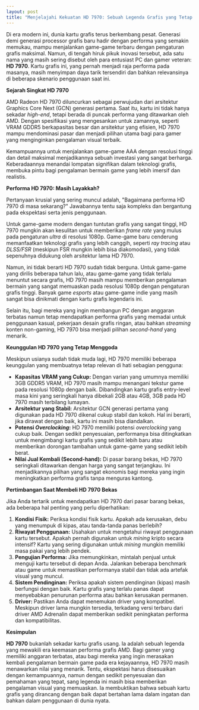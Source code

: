 ```yaml
---
layout: post
title: "Menjelajahi Kekuatan HD 7970: Sebuah Legenda Grafis yang Tetap Relevan"
---
```


Di era modern ini, dunia kartu grafis terus berkembang pesat. Generasi demi generasi processor grafis baru hadir dengan performa yang semakin memukau, mampu menjalankan game-game terbaru dengan pengaturan grafis maksimal. Namun, di tengah hiruk pikuk inovasi tersebut, ada satu nama yang masih sering disebut oleh para entusiast PC dan gamer veteran: **HD 7970**. Kartu grafis ini, yang pernah menjadi raja performa pada masanya, masih menyimpan daya tarik tersendiri dan bahkan relevansinya di beberapa skenario penggunaan saat ini.

**Sejarah Singkat HD 7970**

AMD Radeon HD 7970 diluncurkan sebagai perwujudan dari arsitektur Graphics Core Next (GCN) generasi pertama. Saat itu, kartu ini tidak hanya sekadar *high-end*, tetapi berada di puncak performa yang ditawarkan oleh AMD. Dengan spesifikasi yang mengesankan untuk zamannya, seperti VRAM GDDR5 berkapasitas besar dan arsitektur yang efisien, HD 7970 mampu mendominasi pasar dan menjadi pilihan utama bagi para gamer yang menginginkan pengalaman visual terbaik.

Kemampuannya untuk menjalankan game-game AAA dengan resolusi tinggi dan detail maksimal menjadikannya sebuah investasi yang sangat berharga. Keberadaannya menandai lompatan signifikan dalam teknologi grafis, membuka pintu bagi pengalaman bermain game yang lebih imersif dan realistis.

**Performa HD 7970: Masih Layakkah?**

Pertanyaan krusial yang sering muncul adalah, "Bagaimana performa HD 7970 di masa sekarang?" Jawabannya tentu saja kompleks dan bergantung pada ekspektasi serta jenis penggunaan.

Untuk game-game modern dengan tuntutan grafis yang sangat tinggi, HD 7970 mungkin akan kesulitan untuk memberikan *frame rate* yang mulus pada pengaturan *ultra* di resolusi 1080p. Game-game baru cenderung memanfaatkan teknologi grafis yang lebih canggih, seperti *ray tracing* atau *DLSS/FSR* (meskipun FSR mungkin lebih bisa diakomodasi), yang tidak sepenuhnya didukung oleh arsitektur lama HD 7970.

Namun, ini tidak berarti HD 7970 sudah tidak berguna. Untuk game-game yang dirilis beberapa tahun lalu, atau game-game yang tidak terlalu menuntut secara grafis, HD 7970 masih mampu memberikan pengalaman bermain yang sangat memuaskan pada resolusi 1080p dengan pengaturan grafis tinggi. Banyak game *esports* atau game-game indie yang masih sangat bisa dinikmati dengan kartu grafis legendaris ini.

Selain itu, bagi mereka yang ingin membangun PC dengan anggaran terbatas namun tetap mendapatkan performa grafis yang memadai untuk penggunaan kasual, pekerjaan desain grafis ringan, atau bahkan *streaming* konten non-gaming, HD 7970 bisa menjadi pilihan *second-hand* yang menarik.

**Keunggulan HD 7970 yang Tetap Menggoda**

Meskipun usianya sudah tidak muda lagi, HD 7970 memiliki beberapa keunggulan yang membuatnya tetap relevan di hati sebagian pengguna:

*   **Kapasitas VRAM yang Cukup:** Dengan varian yang umumnya memiliki 3GB GDDR5 VRAM, HD 7970 masih mampu menangani tekstur game pada resolusi 1080p dengan baik. Dibandingkan kartu grafis entry-level masa kini yang seringkali hanya dibekali 2GB atau 4GB, 3GB pada HD 7970 masih terbilang lumayan.
*   **Arsitektur yang Stabil:** Arsitektur GCN generasi pertama yang digunakan pada HD 7970 dikenal cukup stabil dan kokoh. Hal ini berarti, jika dirawat dengan baik, kartu ini masih bisa diandalkan.
*   **Potensi *Overclocking*:** HD 7970 memiliki potensi *overclocking* yang cukup baik. Dengan sedikit penyesuaian, performanya bisa ditingkatkan untuk mengimbangi kartu grafis yang sedikit lebih baru atau memberikan dorongan tambahan untuk game-game yang sedikit lebih berat.
*   **Nilai Jual Kembali (Second-hand):** Di pasar barang bekas, HD 7970 seringkali ditawarkan dengan harga yang sangat terjangkau. Ini menjadikannya pilihan yang sangat ekonomis bagi mereka yang ingin meningkatkan performa grafis tanpa menguras kantong.

**Pertimbangan Saat Membeli HD 7970 Bekas**

Jika Anda tertarik untuk mendapatkan HD 7970 dari pasar barang bekas, ada beberapa hal penting yang perlu diperhatikan:

1.  **Kondisi Fisik:** Periksa kondisi fisik kartu. Apakah ada kerusakan, debu yang menumpuk di kipas, atau tanda-tanda panas berlebih?
2.  **Riwayat Penggunaan:** Usahakan untuk mengetahui riwayat penggunaan kartu tersebut. Apakah pernah digunakan untuk *mining* kripto secara intensif? Kartu yang sering digunakan untuk *mining* mungkin memiliki masa pakai yang lebih pendek.
3.  **Pengujian Performa:** Jika memungkinkan, mintalah penjual untuk menguji kartu tersebut di depan Anda. Jalankan beberapa benchmark atau game untuk memastikan performanya stabil dan tidak ada artefak visual yang muncul.
4.  **Sistem Pendinginan:** Periksa apakah sistem pendinginan (kipas) masih berfungsi dengan baik. Kartu grafis yang terlalu panas dapat menyebabkan penurunan performa atau bahkan kerusakan permanen.
5.  **Driver:** Pastikan Anda dapat menemukan driver yang kompatibel. Meskipun driver lama mungkin tersedia, terkadang versi terbaru dari driver AMD Adrenalin dapat memberikan sedikit peningkatan performa dan kompatibilitas.

**Kesimpulan**

**HD 7970** bukanlah sekadar kartu grafis usang. Ia adalah sebuah legenda yang mewakili era keemasan performa grafis AMD. Bagi gamer yang memiliki anggaran terbatas, atau bagi mereka yang ingin merasakan kembali pengalaman bermain game pada era kejayaannya, HD 7970 masih menawarkan nilai yang menarik. Tentu, ekspektasi harus disesuaikan dengan kemampuannya, namun dengan sedikit penyesuaian dan pemahaman yang tepat, sang legenda ini masih bisa memberikan pengalaman visual yang memuaskan. Ia membuktikan bahwa sebuah kartu grafis yang dirancang dengan baik dapat bertahan lama dalam ingatan dan bahkan dalam penggunaan di dunia nyata.
